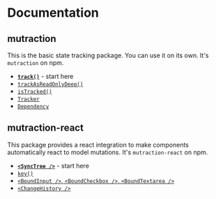 # Documentation

## mutraction

This is the basic state tracking package.  You can use it on its own.  It's `mutraction` on npm.

* **[`track()`](./track.md)** - start here 
* [`trackAsReadOnlyDeep()`](./trackAsReadOnlyDeep.md)
* [`isTracked()`](./istracked.md)
* [`Tracker`](./tracker.md)
* [`Dependency`](./dependency.md)

## mutraction-react

This package provides a react integration to make components automatically react to model mutations.  It's `mutraction-react` on npm.

* **[`<SyncTree />`](./synctree.md)** - start here
* [`key()`](./key.md)
* [`<BoundInput />`, `<BoundCheckbox />`, `<BoundTextarea />`](./boundinput.md)
* [`<ChangeHistory />`](./changehistory.md)

